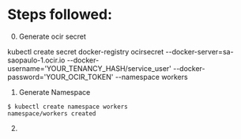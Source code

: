 # Steps followed: 

0. Generate ocir secret

kubectl create secret docker-registry ocirsecret --docker-server=sa-saopaulo-1.ocir.io --docker-username='YOUR_TENANCY_HASH/service_user' --docker-password='YOUR_OCIR_TOKEN' --namespace workers

1. Generate Namespace

```shell
$ kubectl create namespace workers
namespace/workers created
```

2. 